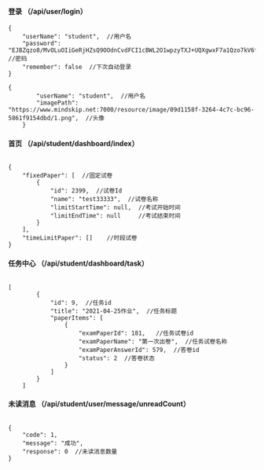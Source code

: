 #### 登录 （/api/user/login）

```请求参数
{
    "userName": "student",  //用户名
    "password": "EJBZqzo8/MvOLuOIiGeRjHZsQ9OOdnCvdFCI1cBWL2O1wpzyTXJ+UQXgwxF7a1Qzo7kV6flm+ygituIsXEwkzCOdJsrt7Gy0LOqjT7vOrKWA627uOWO4oRqEAoj/biOvVZ78PRZtRupbx9VHp275q1beiTkaDgMl90BeaLMV7ZU=",  //密码
    "remember": false  //下次自动登录
}
```

```返回参数
{
        "userName": "student",  //用户名
        "imagePath": "https://www.mindskip.net:7000/resource/image/09d1158f-3264-4c7c-bc96-5861f9154dbd/1.png",  //头像
    }
```

#### 首页 （/api/student/dashboard/index）

```请求参数

```

```返回参数
{
    "fixedPaper": [  //固定试卷
        {
            "id": 2399,  //试卷Id
            "name": "test33333",  //试卷名称
            "limitStartTime": null,  //考试开始时间
            "limitEndTime": null     //考试结束时间
        }
    ],
    "timeLimitPaper": []    //时段试卷
}
```

#### 任务中心 （/api/student/dashboard/task）

```请求参数

```

```返回参数
[
        {
            "id": 9,  //任务id
            "title": "2021-04-25作业",  //任务标题
            "paperItems": [
                {
                    "examPaperId": 181,   //任务试卷id
                    "examPaperName": "第一次出卷",  //任务试卷名称
                    "examPaperAnswerId": 579,  //答卷id
                    "status": 2  //答卷状态
                }
            ]
        }
    ]
```

#### 未读消息 （/api/student/user/message/unreadCount）

```请求参数

```

```返回参数
{
    "code": 1,
    "message": "成功",
    "response": 0  //未读消息数量
}
```
